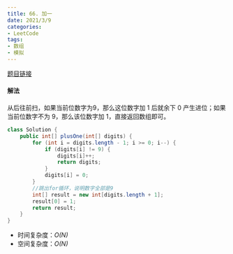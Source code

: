 ```yaml
---
title: 66. 加一
date: 2021/3/9
categories:
- LeetCode
tags:
- 数组
- 模拟
---
```


[题目链接](https://leetcode-cn.com/problems/plus-one/)

#### 解法

从后往前扫，如果当前位数字为9，那么这位数字加 1 后就余下 0 产生进位；如果当前位数字不为 9，那么该位数字加 1，直接返回数组即可。

```java
class Solution {
    public int[] plusOne(int[] digits) {
        for (int i = digits.length - 1; i >= 0; i--) {
            if (digits[i] != 9) {
                digits[i]++;
                return digits;
            }
            digits[i] = 0;
        }
        //跳出for循环，说明数字全部是9
        int[] result = new int[digits.length + 1];
        result[0] = 1;
        return result;
    }
}
```

- 时间复杂度：*O(N)*
- 空间复杂度：*O(N)*
